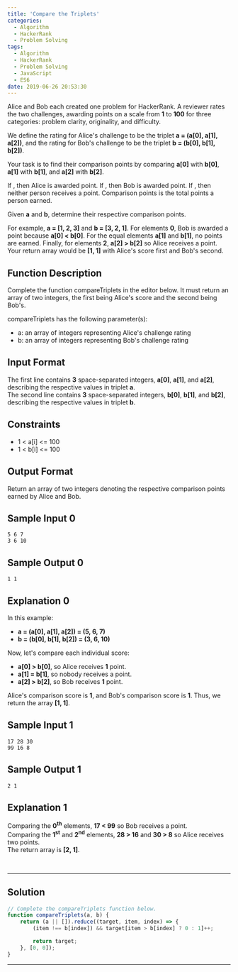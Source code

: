 ```yaml
---
title: 'Compare the Triplets'
categories:
  - Algorithm
  - HackerRank
  - Problem Solving
tags:
  - Algorithm
  - HackerRank
  - Problem Solving
  - JavaScript
  - ES6
date: 2019-06-26 20:53:30
---
```


Alice and Bob each created one problem for HackerRank. A reviewer rates the two challenges, awarding points on a scale from **1** to **100** for three categories: problem clarity, originality, and difficulty.

We define the rating for Alice's challenge to be the triplet **a = (a[0], a[1], a[2])**, and the rating for Bob's challenge to be the triplet **b = (b[0], b[1], b[2])**.

Your task is to find their comparison points by comparing **a[0]** with **b[0]**, **a[1]** with **b[1]**, and **a[2]** with **b[2]**.

<!-- more -->

If , then Alice is awarded  point.
If , then Bob is awarded  point.
If , then neither person receives a point.
Comparison points is the total points a person earned.

Given **a** and **b**, determine their respective comparison points.

For example, **a = [1, 2, 3]** and **b = [3, 2, 1]**. For elements **0**, Bob is awarded a point because **a[0] < b[0]**. For the equal elements **a[1]** and **b[1]**, no points are earned. Finally, for elements **2**, **a[2] > b[2]** so Alice receives a point. Your return array would be **[1, 1]** with Alice's score first and Bob's second.

## Function Description
   
Complete the function compareTriplets in the editor below. It must return an array of two integers, the first being Alice's score and the second being Bob's.

compareTriplets has the following parameter(s):

- a: an array of integers representing Alice's challenge rating
- b: an array of integers representing Bob's challenge rating

## Input Format
   
The first line contains **3** space-separated integers, **a[0]**, **a[1]**, and **a[2]**, describing the respective values in triplet **a**.<br/> 
The second line contains **3** space-separated integers, **b[0]**, **b[1]**, and **b[2]**, describing the respective values in triplet **b**.

## Constraints

- 1 < a[i] <= 100
- 1 < b[i] <= 100

## Output Format

Return an array of two integers denoting the respective comparison points earned by Alice and Bob.

## Sample Input 0

```
5 6 7
3 6 10
```

## Sample Output 0

```
1 1
```

## Explanation 0
   
In this example:
- **a = (a[0], a[1], a[2]) = (5, 6, 7)**
- **b = (b[0], b[1], b[2]) = (3, 6, 10)**

Now, let's compare each individual score:

- **a[0] > b[0]**, so Alice receives **1** point.
- **a[1] = b[1]**, so nobody receives a point.
- **a[2] > b[2]**, so Bob receives **1** point.

Alice's comparison score is **1**, and Bob's comparison score is **1**. Thus, we return the array **[1, 1]**.

## Sample Input 1

```
17 28 30
99 16 8
```

## Sample Output 1

```
2 1
```

## Explanation 1
   
Comparing the **0<sup>th</sup>** elements, **17 < 99** so Bob receives a point.<br/>
Comparing the **1<sup>st</sup>** and **2<sup>nd</sup>** elements, **28 > 16** and **30 > 8** so Alice receives two points.<br/>
The return array is **[2, 1]**.


<br/>

---

## Solution

```javascript
// Complete the compareTriplets function below.
function compareTriplets(a, b) {
    return (a || []).reduce((target, item, index) => {
        (item !== b[index]) && target[item > b[index] ? 0 : 1]++;

        return target;
    }, [0, 0]);
}
```

---
